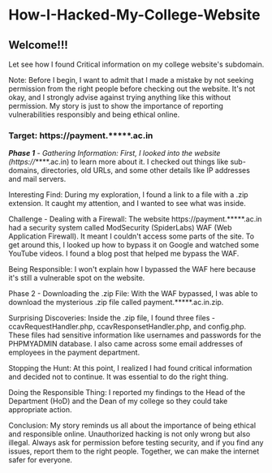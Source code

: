 # How-I-Hacked-My-College-Website
<h2>Welcome!!!</h2>

Let see how I found Critical information on my college website's subdomain.

Note: Before I begin, I want to admit that I made a mistake by not seeking permission from the right people before checking out the website. It's not okay, and I strongly advise against trying anything like this without permission. My story is just to show the importance of reporting vulnerabilities responsibly and being ethical online.

<h3>Target: https://payment.*****.ac.in</h3>

***Phase 1** - Gathering Information: First, I looked into the website (https://*****.ac.in) to learn more about it. I checked out things like sub-domains, directories, old URLs, and some other details like IP addresses and mail servers.

Interesting Find: During my exploration, I found a link to a file with a .zip extension. It caught my attention, and I wanted to see what was inside.

Challenge - Dealing with a Firewall: The website https://payment.*****.ac.in had a security system called ModSecurity (SpiderLabs) WAF (Web Application Firewall). It meant I couldn't access some parts of the site. To get around this, I looked up how to bypass it on Google and watched some YouTube videos. I found a blog post that helped me bypass the WAF.

Being Responsible: I won't explain how I bypassed the WAF here because it's still a vulnerable spot on the website.

Phase 2 - Downloading the .zip File: With the WAF bypassed, I was able to download the mysterious .zip file called payment.*****.ac.in.zip.

Surprising Discoveries: Inside the .zip file, I found three files - ccavRequestHandler.php, ccavResponsetHandler.php, and config.php. These files had sensitive information like usernames and passwords for the PHPMYADMIN database. I also came across some email addresses of employees in the payment department.

Stopping the Hunt: At this point, I realized I had found critical information and decided not to continue. It was essential to do the right thing.

Doing the Responsible Thing: I reported my findings to the Head of the Department (HoD) and the Dean of my college so they could take appropriate action.

Conclusion: My story reminds us all about the importance of being ethical and responsible online. Unauthorized hacking is not only wrong but also illegal. Always ask for permission before testing security, and if you find any issues, report them to the right people. Together, we can make the internet safer for everyone.

